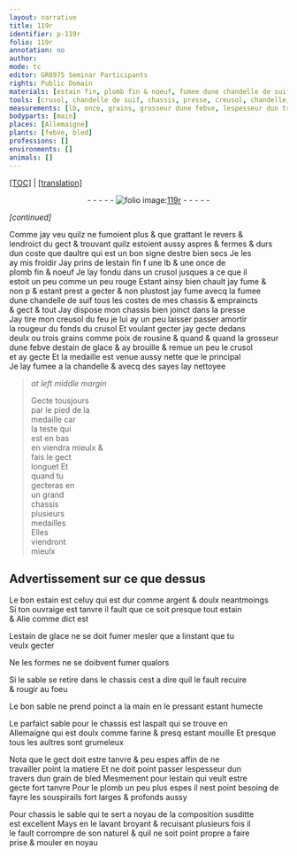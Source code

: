 ```yaml
---
layout: narrative
title: 119r
identifier: p-119r
folio: 119r
annotation: no
author:
mode: tc
editor: GR8975 Seminar Participants
rights: Public Domain
materials: [estain fin, plomb fin & noeuf, fumee dune chandelle de suif, poix de rousine, estain de glace, chandelle, bon estain, argent, estain, aspalt, farine, grain de bled, plomb]
tools: [crusol, chandelle de suif, chassis, presse, creusol, chandelle, sayes, grand chassis, main]
measurements: [lb, once, grains, grosseur dune febve, lespesseur dun travers dun grain de bled]
bodyparts: [main]
places: [Allemaigne]
plants: [febve, bled]
professions: []
environments: []
animals: []
---
```


 <p><a href="{{ site.baseurl }}/diplomatic/">[TOC]</a> | <a href="{{ site.baseurl }}/texts/p-119r_tl/" target="_blank">[translation]</a></p><div class="folio" align="center">- - - - - <a href="http://gallica.bnf.fr/ark:/12148/btv1b10500001g/f243.image" target="_blank"><img src="https://cu-mkp.github.io/2017-workshop-edition/assets/photo-icon.png" alt="folio image: " style="display:inline-block; margin-bottom:-3px;"/>119r</a> - - - - - </div>  
 
*[continued]*
  
Comme jay veu quilz ne fumoient plus & que grattant le revers & <br/> lendroict du gect & trouvant quilz estoient aussy aspres & fermes & durs <br/> dun coste que daultre qui est un bon signe destre bien secs Je les <br/> ay mis froidir Jay prins de l<span class="m">estain fin</span> <span class="del">f</span> une <span class="ms">lb</span> & une <span class="ms">once</span> de <br/> <span class="m">plomb fin & noeuf</span> Je lay fondu dans un <span class="tl">crusol</span> jusques a ce que il <br/> estoit <span class="del">un peu</span> comme un peu rouge Estant ainsy bien chault <span class="del">jay fume & <br/> non p</span> & estant prest a gecter & non plustost jay fume avecq la <span class="m">fumee <br/> dune <span class="tl">chandelle de suif</span></span> tous les costes de mes <span class="tl">chassis</span> & empraincts<br/> & gect & tout Jay dispose mon <span class="tl">chassis</span> bien joinct dans la <span class="tl">presse</span><br/> Jay tire mon <span class="tl">creusol</span> du feu je lui ay un peu laisser <span class="del">passer</span> <span class="add">amortir</span><br/> la rougeur du fonds du <span class="tl">crusol</span> Et voulant gecter jay gecte dedans <br/> deulx ou trois <span class="ms">grains</span> co<span class="exp">mm</span>e <span class="m">poix de rousine</span> & quand & quand la <span class="ms">grosseur <br/> dune <span class="pa">febve</span></span> d<span class="m">estain de glace</span> & ay brouille & remue un peu le <span class="tl">crusol</span> <br/> et ay gecte Et la medaille est venue aussy nette que le principal<br/> Je lay fumee a la <span class="tl"><span class="m">chandelle</span></span> & avecq des <span class="tl">sayes</span> lay nettoyee 
 
> *at left middle margin*
> 
> 
>   Gecte tousjours<br/> par le pied de la<br/> medaille car<br/> la teste qui<br/> est en bas<br/> en viendra mieulx &<br/> fais le gect<br/> longuet Et<br/> quand tu<br/> gecteras en<br/> un <span class="tl">grand<br/> chassis</span><br/> plusieurs<br/> medailles<br/> Elles<br/> viendront<br/> mieulx
 
 
  

## Advertisseme<span class="exp">n</span>t sur ce que dessus

 
 Le <span class="m">bon estain</span> est celuy qui est dur co<span class="exp">mm</span>e <span class="m">argent</span> & doulx neantmoings<br/> Si ton ouvraige est tanvre il fault que ce soit presque tout <span class="m">estain</span><br/> & Alie co<span class="exp">mm</span>e dict est
 
 L<span class="m">estain de glace</span> ne se doit <span class="del">fumer</span> mesler que a linstant que tu<br/> veulx gecter 
 
 Ne les formes ne se doibvent fumer qualors
 
 Si le sable se retire dans le <span class="tl">chassis</span> cest a dire quil le fault recuire<br/> & rougir au foeu
 
 Le bon sable ne prend poinct a la <span class="tl"><span class="bp">main</span></span> en le pressant esta<span class="exp">n</span>t humecte 
 
 Le parfaict sable pour le <span class="tl">chassis</span> est l<span class="m">aspalt</span> qui se trouve en<br/> <span class="pl">Allemaigne</span> qui est doulx co<span class="exp">mm</span>e <span class="m">farine</span> <span class="del">& presq</span> estant mouille Et presque<br/> tous les aultres sont grumeleux
 
Nota que le gect doit estre tanvre & peu espes affin de ne<br/> travailler point la matiere Et ne doit point passer <span class="ms">lespesseur dun<br/> travers dun <span class="m">grain de <span class="pa">bled</span></span></span> Mesmement pour l<span class="m">estain</span> qui veult estre<br/> gecte fort tanvre Pour le <span class="m">plomb</span> un peu plus espes il nest point besoing de fayre les souspirails fort larges & profonds aussy
 
Pour <span class="tl">chassis</span> le sable qui te sert a noyau de la composition susditte<br/> est excellent Mays en le lavant broyant & recuisant plusieurs fois il<br/> le fault corrompre de son naturel & quil ne soit point propre a faire<br/> prise & mouler en noyau
 
 